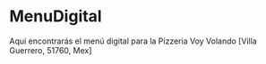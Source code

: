 # MenuDigital
Aquí encontrarás el menú digital para la Pizzeria Voy Volando [Villa Guerrero, 51760, Mex]
